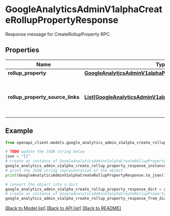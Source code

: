 # GoogleAnalyticsAdminV1alphaCreateRollupPropertyResponse

Response message for CreateRollupProperty RPC.

## Properties

Name | Type | Description | Notes
------------ | ------------- | ------------- | -------------
**rollup_property** | [**GoogleAnalyticsAdminV1alphaProperty**](GoogleAnalyticsAdminV1alphaProperty.md) |  | [optional] 
**rollup_property_source_links** | [**List[GoogleAnalyticsAdminV1alphaRollupPropertySourceLink]**](GoogleAnalyticsAdminV1alphaRollupPropertySourceLink.md) | The created roll-up property source links. | [optional] 

## Example

```python
from openapi_client.models.google_analytics_admin_v1alpha_create_rollup_property_response import GoogleAnalyticsAdminV1alphaCreateRollupPropertyResponse

# TODO update the JSON string below
json = "{}"
# create an instance of GoogleAnalyticsAdminV1alphaCreateRollupPropertyResponse from a JSON string
google_analytics_admin_v1alpha_create_rollup_property_response_instance = GoogleAnalyticsAdminV1alphaCreateRollupPropertyResponse.from_json(json)
# print the JSON string representation of the object
print(GoogleAnalyticsAdminV1alphaCreateRollupPropertyResponse.to_json())

# convert the object into a dict
google_analytics_admin_v1alpha_create_rollup_property_response_dict = google_analytics_admin_v1alpha_create_rollup_property_response_instance.to_dict()
# create an instance of GoogleAnalyticsAdminV1alphaCreateRollupPropertyResponse from a dict
google_analytics_admin_v1alpha_create_rollup_property_response_from_dict = GoogleAnalyticsAdminV1alphaCreateRollupPropertyResponse.from_dict(google_analytics_admin_v1alpha_create_rollup_property_response_dict)
```
[[Back to Model list]](../README.md#documentation-for-models) [[Back to API list]](../README.md#documentation-for-api-endpoints) [[Back to README]](../README.md)


